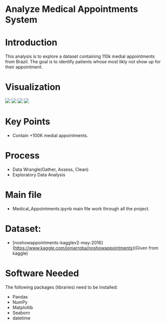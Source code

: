 # Analyze Medical Appointments System

# Introduction
This analysis is to explore a dataset containing 110k medial appointments from Brazil. The goal is to identify patients whose most likly not show up for their appointment.

# Visualization
![](https://i.imgur.com/1W3Zmfc.png)
![](https://i.imgur.com/fmrnxfU.png)
![](https://i.imgur.com/NxByovE.png)
![](https://i.imgur.com/VbUd5uj.png)

# Key Points
- Contain +100K medial appointments.

# Process
- Data Wrangle(Gather, Assess, Clean)
- Exploratory Data Analysis

# Main file
- Medical_Appointments.ipynb main file work through  all the project.

# Dataset: 
- [noshowappointments-kagglev2-may-2016] (https://www.kaggle.com/joniarroba/noshowappointments)(Given from kaggle)

# Software Needed
The following packages (libraries) need to be installed:
- Pandas
- NumPy
- Matplotlib
- Seaborn 
- datetime
